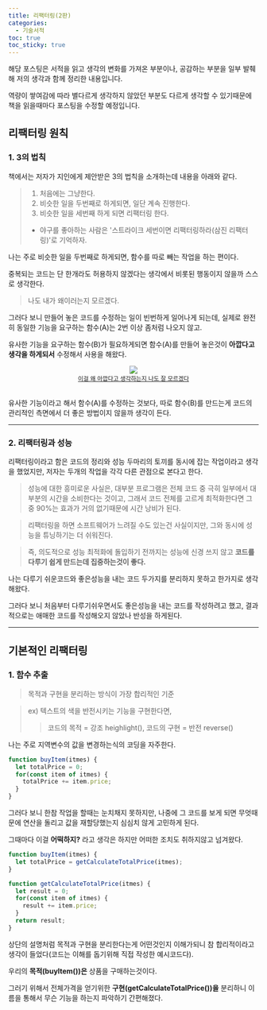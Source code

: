 ```yaml
---
title: 리팩터링(2판)
categories:
  - 기술서적
toc: true
toc_sticky: true  
---
```

해당 포스팅은 서적을 읽고 생각의 변화를 가져온 부분이나, 공감하는 부분을 일부 발췌해 저의 생각과 함께 정리한 내용입니다.

역량이 쌓여감에 따라 별다르게 생각하지 않았던 부분도 다르게 생각할 수 있기때문에 책을 읽을때마다 포스팅을 수정할 예정입니다. 

## 리팩터링 원칙

### 1. 3의 법칙

책에서는 저자가 지인에게 제안받은 3의 법칙을 소개하는데 내용을 아래와 같다.

> 1. 처음에는 그냥한다.
> 2. 비슷한 일을 두번째로 하게되면, 일단 계속 진행한다.
> 3. 비슷한 일을 세번째 하게 되면 리팩터링 한다.
> * 야구를 좋아하는 사람은 '스트라이크 세번이면 리팩터링하라(삼진 리팩터링)'로 기억하자.

나는 주로 비슷한 일을 두번째로 하게되면, 함수를 따로 빼는 작업을 하는 편이다.

중복되는 코드는 단 한개라도 허용하지 않겠다는 생각에서 비롯된 행동이지 않을까 스스로 생각한다.

> 나도 내가 왜이러는지 모르겠다.

그러다 보니 만들어 놓은 코드를 수정하는 일이 빈번하게 일어나게 되는데, 실제로 완전히 동일한 기능을 요구하는 함수(A)는 2번 이상 좀처럼 나오지 않고.

유사한 기능을 요구하는 함수(B)가 필요하게되면 함수(A)를 만들어 놓은것이 __아깝다고 생각을 하게되서__ 수정해서 사용을 해왔다.

<div style="text-align: center;">
<span style="position: relative; display: block; margin-left: auto; margin-right: auto;  max-width: 400px;">
    <img src="https://user-images.githubusercontent.com/61001656/104204939-255fb900-5471-11eb-9aa2-ad21b8cd266f.jpeg">
    </span>
    <small><u>이걸 왜 아깝다고 생각하는지 나도 잘 모르겠다</u></small>
</div><br/>

유사한 기능이라고 해서 함수(A)를 수정하는 것보다, 따로 함수(B)를 만드는게 코드의 관리적인 측면에서 더 좋은 방법이지 않을까 생각이 든다.

***

### 2. 리팩터링과 성능

리팩터링이라고 함은 코드의 정리와 성능 두마리의 토끼를 동시에 잡는 작업이라고 생각을 했었지만, 저자는 두개의 작업을 각각 다른 관점으로 본다고 한다.

> 성능에 대한 흥미로운 사실은, 대부분 프로그램은 전체 코드 중 극히 일부에서 대부분의 시간을 소비한다는 것이고, 그래서 코드 전체를 고르게 최적화한다면 그 중 90%는 효과가 거의 없기때문에 시간 낭비가 된다.

> 리팩터링을 하면 소프트웨어가 느려질 수도 있는건 사실이지만, 그와 동시에 성능을 튜닝하기는 더 쉬워진다.

> 즉, 의도적으로 성능 최적화에 돌입하기 전까지는 성능에 신경 쓰지 않고 __코드를 다루기 쉽게 만드는데 집중하는것이 좋다.__

나는 다루기 쉬운코드와 좋은성능을 내는 코드 두가지를 분리하지 못하고 한가지로 생각해왔다.

그러다 보니 처음부터 다루기쉬우면서도 좋은성능을 내는 코드를 작성하려고 했고, 결과적으로는 애매한 코드를 작성해오지 않았나 반성을 하게된다.

***

## 기본적인 리팩터링
### 1. 함수 추출

> 목적과 구현을 분리하는 방식이 가장 합리적인 기준

> ex) 텍스트의 색을 반전시키는 기능을 구현한다면,
>> 코드의 목적 = 강조 heighlight(),
>> 코드의 구현 = 반전 reverse()

나는 주로 지역변수의 값을 변경하는식의 코딩을 자주한다.

```javascript
function buyItem(itmes) {
  let totalPrice = 0;
  for(const item of itmes) {
    totalPrice += item.price;
  }
}
```

그러다 보니 한참 작업을 할때는 눈치채지 못하지만, 나중에 그 코드를 보게 되면 무엇때문에 연산을 돌리고 값을 재할당했는지 심심치 않게 고민하게 된다.

그때마다 이걸 __어떡하지?__ 라고 생각은 하지만 어떠한 조치도 취하지않고 넘겨왔다.

```javascript
function buyItem(itmes) {
  let totalPrice = getCalculateTotalPrice(itmes);
}

function getCalculateTotalPrice(itmes) {
  let result = 0;
  for(const item of itmes) {
    result += item.price;
  }
  return result;
}
```
상단의 설명처럼 목적과 구현을 분리한다는게 어떤것인지 이해가되니 참 합리적이라고 생각이 들었다(코드는 이해를 돕기위해 직접 작성한 예시코드다).

우리의 __목적(buyItem())은__ 상품을 구매하는것이다.

그러기 위해서 전체가격을 얻기위한 __구현(getCalculateTotalPrice())을__ 분리하니 이름을 통해서 무슨 기능을 하는지 파악하기 간편해졌다.

